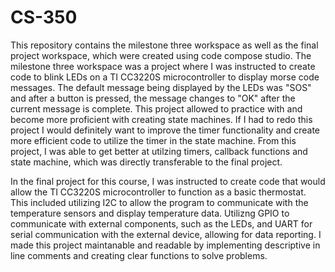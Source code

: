 # CS-350

This repository contains the milestone three workspace as well as the final project workspace, which were created using code compose studio.  The milestone three workspace was a project where I was instructed to create code to blink LEDs on a TI CC3220S microcontroller to display morse code messages.  The default message being displayed by the LEDs was "SOS" and after a button is pressed, the message changes to "OK" after the current message is complete.  This project allowed to practice with and become more proficient with creating state machines.  If I had to redo this project I would definitely want to improve the timer functionality and create more efficient code to utilize the timer in the state machine.  From this project, I was able to get better at utilzing timers, callback functions and state machine, which was directly transferable to the final project. 

In the final project for this course, I was instructed to create code that would allow the TI CC3220S microcontroller to function as a basic thermostat.  This included utilizing I2C to allow the program to communicate with the temperature sensors and display temperature data.  Utilizng GPIO to communicate with external components, such as the LEDs, and UART for serial communication with the external device, allowing for data reporting.  I made this project maintanable and readable by implementing descriptive in line comments and creating clear functions to solve problems.
